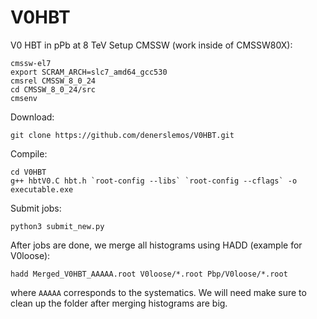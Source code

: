 # V0HBT

V0 HBT in pPb at 8 TeV
Setup CMSSW (work inside of CMSSW80X):
```
cmssw-el7
export SCRAM_ARCH=slc7_amd64_gcc530
cmsrel CMSSW_8_0_24
cd CMSSW_8_0_24/src
cmsenv
```
Download: 
```
git clone https://github.com/denerslemos/V0HBT.git
```
Compile:
```
cd V0HBT
g++ hbtV0.C hbt.h `root-config --libs` `root-config --cflags` -o executable.exe
```
Submit jobs:
```
python3 submit_new.py
```

After jobs are done, we merge all histograms using HADD (example for V0loose):
```
hadd Merged_V0HBT_AAAAA.root V0loose/*.root Pbp/V0loose/*.root 
```
where ```AAAAA``` corresponds to the systematics. We will need make sure to clean up the folder after merging histograms are big.

